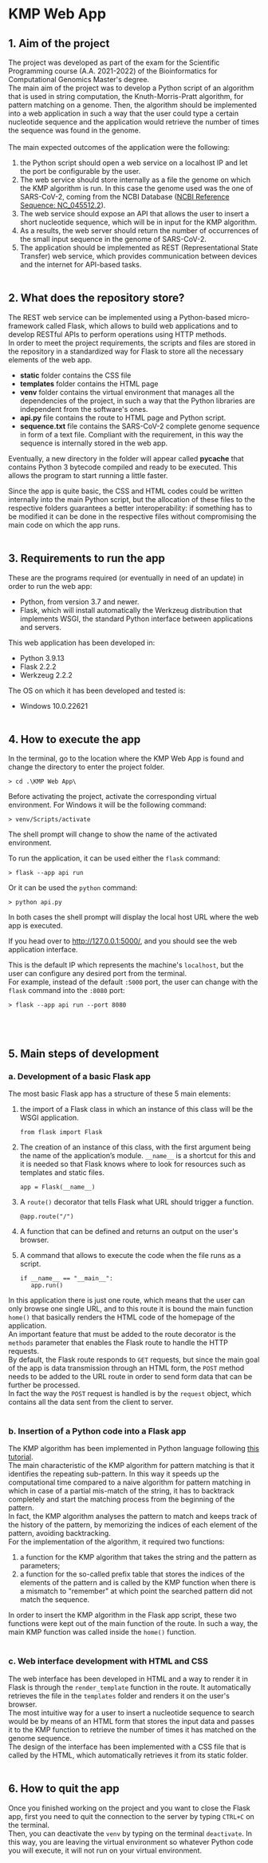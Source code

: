 # KMP Web App 

## 1. Aim of the project

The project was developed as part of the exam for the Scientific Programming course (A.A. 2021-2022) of the Bioinformatics for Computational Genomics Master's degree. <br>
The main aim of the project was to develop a Python script of an algorithm that is used in string computation, the Knuth-Morris-Pratt algorithm, for pattern matching on a genome. Then, the algorithm should be implemented into a web application in such a way that the user could type a certain nucleotide sequence and the application would retrieve the number of times the sequence was found in the genome.<br><br>
The main expected outcomes of the application were the following:<br>
1. the Python script should open a web service on a localhost IP and let the port be configurable by the user.
2. The web service should store internally as a file the genome on which the KMP algorithm is run. In this case the genome used was the one of SARS-CoV-2, coming from the NCBI Database ([NCBI Reference Sequence: NC_045512.2](https://www.ncbi.nlm.nih.gov/nuccore/NC_045512.2?report=fasta)).
3. The web service should expose an API that allows the user to insert a short nucleotide sequence, which will be in input for the KMP algorithm.
4. As a results, the web server should return the number of occurrences of the small input sequence in the genome of SARS-CoV-2.
5. The application should be implemented as REST (Representational State Transfer) web service, which provides communication between devices and the internet for API-based
tasks. <br><br>

## 2. What does the repository store?
The REST web service can be implemented using a Python-based micro-framework called Flask, which allows to build web applications and to develop RESTful APIs to perform operations using HTTP methods.<br>
In order to meet the project requirements, the scripts and files are stored in the repository in a standardized way for Flask to store all the necessary elements of the web app.<br>
- <b>static</b> folder contains the CSS file
- <b>templates</b> folder contains the HTML page
- <b>venv</b> folder contains the virtual environment that manages all the dependencies of the project, in such a way that the Python libraries are independent from the software's ones.
- <b>api.py</b> file contains the route to HTML page and Python script.
- <b>sequence.txt</b> file contains the SARS-CoV-2 complete genome sequence in form of a text file. Compliant with the requirement, in this way the sequence is internally stored in the web app.<br>

Eventually, a new directory in the folder will appear called <b>__pycache__</b> that contains Python 3 bytecode compiled and ready to be executed. This allows the program to start running a little faster.

Since the app is quite basic, the CSS and HTML codes could be written internally into the main Python script, but the allocation of these files to the respective folders guarantees a better interoperability: if something has to be modified it can be done in the respective files without compromising the main code on which the app runs.<br> <br>

## 3. Requirements to run the app
These are the programs required (or eventually in need of an update) in order to run the web app:
- Python, from version 3.7 and newer.
- Flask, which will install automatically the Werkzeug distribution that implements WSGI, the standard Python interface between applications and servers.

This web application has been developed in:
- Python 3.9.13
- Flask 2.2.2
- Werkzeug 2.2.2

The OS on which it has been developed and tested is:
- Windows 10.0.22621
<br><br>

## 4. How to execute the app 
In the terminal, go to the location where the KMP Web App is found and change the directory to enter the project folder. <br>
```
> cd .\KMP Web App\ 
```

Before activating the project, activate the corresponding virtual environment. For Windows it will be the following command:<br>
```
> venv/Scripts/activate
```
The shell prompt will change to show the name of the activated environment. <br>

To run the application, it can be used either the ```flask``` command: <br>
```
> flask --app api run 
```
Or it can be used the ```python``` command:<br>
```
> python api.py 
```
In both cases the shell prompt will display the local host URL where the web app is executed. <br>

If you head over to http://127.0.0.1:5000/, and you should see the web application interface.<br>

This is the default IP which represents the machine's ```localhost```, but the user can configure any desired port from the terminal. <br> 
For example, instead of the default ```:5000``` port, the user can change with the ```flask``` command into the ```:8080``` port:
```
> flask --app api run --port 8080
```
<br><br>

## 5. Main steps of development
### a. Development of a basic Flask app
The most basic Flask app has a structure of these 5 main elements:
1. the import of a Flask class in which an instance of this class will be the WSGI application.
    ``` 
    from flask import Flask
    ```
2. The creation of an instance of this class, with the first argument being the name of the application’s module. ```__name__``` is a shortcut for this and it is needed so that Flask knows where to look for resources such as templates and static files.
    ```
    app = Flask(__name__)
    ```
3. A ```route()``` decorator that tells Flask what URL should trigger a function.
     ```
    @app.route("/")
    ```
4. A function that can be defined and returns an output on the user's browser.

5. A command that allows to execute the code when the file runs as a script.
     ```
    if __name__ == "__main__":
        app.run()
    ```

In this application there is just one route, which means that the user can only browse one single URL, and to this route it is bound the main function ```home()``` that basically renders the HTML code of the homepage of the application. <br>
An important feature that must be added to the route decorator is the ```methods``` parameter that enables the Flask route to handle the HTTP requests.<br>
By default, the Flask route responds to ```GET``` requests, but since the main goal of the app is data transmission through an HTML form, the ```POST``` method needs to be added to the URL route in order to send form data that can be further be processed. <br>
In fact the way the ```POST``` request is handled is by the ```request``` object, which contains all the data sent from the client to server. <br><br>
 
### b. Insertion of a Python code into a Flask app
The KMP algorithm has been implemented in Python language following [this tutorial](https://www.youtube.com/watch?v=qgfGXVq7PEQ&t=4322s). <br>
The main characteristic of the KMP algorithm for pattern matching is that it identifies the repeating sub-pattern. In this way it speeds up the computational time compared to a naive algorithm for pattern matching in which in case of a partial mis-match of the string, it has to backtrack completely and start the matching process from the beginning of the pattern.<br>
In fact, the KMP algorithm analyses the pattern to match and keeps track of the history of the pattern, by memorizing the indices of each element of the pattern, avoiding backtracking. <br>
For the implementation of the algorithm, it required two functions:
1. a function for the KMP algorithm that takes the string and the pattern as parameters;
2. a function for the so-called prefix table that stores the indices of the elements of the pattern and is called by the KMP function when there is a mismatch to "remember" at which point the searched pattern did not match the sequence.<br>

In order to insert the KMP algorithm in the Flask app script, these two functions were kept out of the main function of the route. In such a way, the main KMP function was called inside the ```home()``` function.<br><br>

### c. Web interface development with HTML and CSS
The web interface has been developed in HTML and a way to render it in Flask is through the ```render_template``` function in the route. It automatically retrieves the file in the ```templates``` folder and renders it on the user's browser.<br>
The most intuitive way for a user to insert a nucleotide sequence to search would be by means of an HTML form that stores the input data and passes it to the KMP function to retrieve the number of times it has matched on the genome sequence.<br>
The design of the interface has been implemented with a CSS file that is called by the HTML, which automatically retrieves it from its static folder.<br><br>

## 6. How to quit the app
Once you finished working on the project and you want to close the Flask app, first you need to quit the connection to the server by typing ```CTRL+C``` on the terminal.<br>
Then, you can deactivate the ```venv``` by typing on the terminal ```deactivate```. In this way, you are leaving the virtual environment so whatever Python code you will execute, it will not run on your virtual environment.